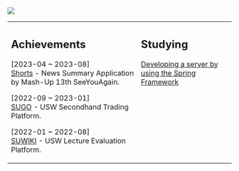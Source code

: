 
![](https://user-images.githubusercontent.com/60564431/224702333-184dcd1e-ce43-439e-9951-19d01080287f.gif)

<table><tr><td valign="top" width="58%">

## Achievements

[2023-04 ~ 2023-08]<br>
[Shorts](https://github.com/mash-up-kr/SeeYouAgain_Spring) - News Summary Application by Mash-Up 13th SeeYouAgain.

[2022-09 ~ 2023-01]<br>
[SUGO](https://github.com/USW-SuGo) - USW Secondhand Trading Platform.

[2022-01 ~ 2022-08]<br>
[SUWIKI](https://github.com/uswLectureEvaluation/Backend-Remaster) - USW Lecture Evaluation Platform.

</td><td valign="top" width="100%">

## Studying
[Developing a server by using the Spring Framework](https://k-diger.github.io/)
